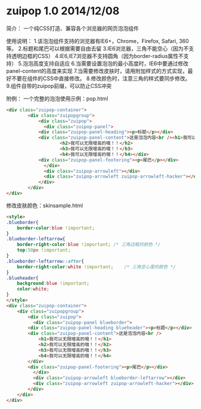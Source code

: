 zuipop 1.0  2014/12/08
====
简介：
一个纯CSS打造、兼容各个浏览器的网页泡泡组件

使用说明：
1.该泡泡组件支持的浏览器有IE6+，Chrome，Firefox, Safari, 360等。
2.标题和尾巴可以根据需要自由去留
3.IE6浏览器，三角不能空心（因为不支持透明边框的CSS）
4.IE6,IE7浏览器不支持圆角（因为border-radius属性不支持）
5.泡泡高度支持自适应
6.当需要设置泡泡的最小高度时，IE6中要通过修改panel-content的高度来实现
7.当需要修改皮肤时，请用附加样式的方式实现，最好不要在组件的CSS中直接修改。
8.修改颜色时，注意三角的样式要同步修改。
9.组件自带的zuipop前缀，可以防止CSS冲突


附例：
一个完整的泡泡使用示例：pop.html

```html
<div class="zuipop-container">
    	<div class="zuipopgroup">
            <div class="zuipop">
              <div class="zuipop-panel">
      		<div class="zuipop-panel-heading"><p>标题</p></div>
      		<div class="zuipop-panel-content">这是泡泡内容<br /><h1>我可以无限增高的哦！！</h1>
                    <h2>我可以无限增高的哦！！</h2>
                    <h3>我可以无限增高的哦！！</h3>
                    <h4>我可以无限增高的哦！！</h4></div>
      		<div class="zuipop-panel-footering"><p>尾巴</p></div>
              </div>
              <div class="zuipop-arrowleft"></div>
              <div class="zuipop-arrowleft zuipop-arrowleft-hacker"></div>
            </div>
        </div>
</div>
```

修改皮肤颜色：skinsample.html

```html
<style>
.blueborder{
	border-color:blue !important;
}
.blueborder-leftarrow{
	border-right-color:blue !important;	/* 三角边框的颜色 */
	top:50px !important;
}
.blueborder-leftarrow::after{
	border-right-color:white !important;	/* 三角空心里的颜色 */
}
.blueheader{
	background:blue !important;
	color:white;
}
</style>
<div class="zuipop-container">
	<div class="zuipopgroup">
		<div class="zuipop">
		  <div class="zuipop-panel blueborder">
        <div class="zuipop-panel-heading blueheader"><p>标题</p></div>
        <div class="zuipop-panel-content">这是泡泡内容<br />
            <h1>我可以无限增高的哦！！</h1>
            <h2>我可以无限增高的哦！！</h2>
            <h3>我可以无限增高的哦！！</h3>
            <h4>我可以无限增高的哦！！</h4>
        </div>
        <div class="zuipop-panel-footering"><p>尾巴</p></div>
		  </div>
		  <div class="zuipop-arrowleft blueborder-leftarrow"></div>
		  <div class="zuipop-arrowleft zuipop-arrowleft-hacker"></div>
		</div>
	</div>
</div>
```